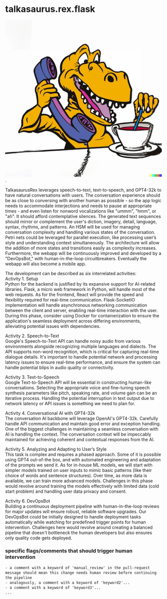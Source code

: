 # talkasaurus.rex.flask

![a cartoon tyrannosaurus rex talks on an oversized 1980s-style telephone while stirring a cup of tea with a large aquamarine-colored spoon](talkosaurus-rex.png?raw=true "TalkasaurusRex"). 

TalkasaurusRex leverages speech-to-text, text-to-speech, and GPT4-32k to have natural conversations with users. The conversation experience should be as close to conversing with another human as possible - so the app logic needs to accommodate interjections and needs to pause at appropriate times - and even listen for nonword vocalizations like "ummm", "hmm", or "ah". It should afford contemplative silences. The generated text sequences should mirror or complement the user's diction, imagery, detail, language, syntax, rhythms, and patterns. An HSM will be used for managing conversation complexity and handling various states of the conversation. Petri nets could be leveraged for parallel execution, like processing user’s style and understanding context simultaneously. The architecture will allow the addition of more states and transitions easily as complexity increases. Furthermore, the webapp will be continuously improved and developed by a "DevOpsBot," with human-in-the-loop circuitbreakers. Eventually the webapp will also become a mobile app.  

The development can be described as six interrelated activities:  
Activity 1. Setup  
   Python for the backend is justified by its expansive support for AI-related libraries. Flask, a micro web framework in Python, will handle most of the web requests. As for the frontend, React will provide the speed and flexibility required for real-time communication. Flask-SocketIO implementation will handle asynchronous networking communication between the client and server, enabling real-time interaction with the user. During this phase, consider using Docker for containerization to ensure the application's seamless deployment across differing environments, alleviating potential issues with dependencies.

Activity 2. Speech-to-Text  
   Google's Speech-to-Text API can handle noisy audio from various environments alongside recognizing multiple languages and dialects. The API supports non-word recognition, which is critical for capturing real-time dialogue details. It's important to handle potential network and processing latency issues to ensure real-time performance, and ensure the system can handle potential blips in audio quality or connectivity.

Activity 3. Text-to-Speech  
   Google Text-to-Speech API will be essential in constructing human-like conversations. Selecting the appropriate voice and fine-tuning speech synthesis parameters like pitch, speaking rate, and volume gain can be an iterative process. Handling the potential interruption in text output due to network latency or API issues is something we need to plan for.

Activity 4. Conversational AI with GPT4-32k  
   The conversation AI backbone will leverage OpenAI's GPT4-32k. Carefully handle API communication and maintain good error and exception handling. One of the biggest challenges in maintaining a seamless conversation with AI is handling the context. The conversation context will be impeccably maintained for achieving coherent and contextual responses from the AI. 

Activity 5. Analyzing and Adapting to User’s Style  
   This task is complex and requires a phased approach. Some of it is possible using GPT4 out-of-the box, and with automated engineering and adaptation of the prompts we send it. As for in-house ML models, we will start with simpler models trained on user inputs to mimic basic patterns (like their choice of words and sentence structures). Over time, as more data is available, we can train more advanced models. Challenges in this phase would revolve around training the models effectively with limited data (cold start problem) and handling user data privacy and consent.

Activity 6. DevOpsBot  
   Building a continuous deployment pipeline with human-in-the-loop reviews for major updates will ensure robust, reliable software upgrades. Our DevOpsBot could be initially designed to handle deployment tasks automatically while watching for predefined trigger points for human intervention. Challenges here would revolve around creating a balanced pipeline that doesn't bottleneck the human developers but also ensures only quality code gets deployed.




### specific flags/comments that should trigger human intervention
    - a comment with a keyword of 'manual_review' in the pull-request message should mean this change needs human review before continuing the pipeline
    - analogously, a comment with a keyword of 'keyword2'...
    - a comment with a keyword of 'keyword3'...
    ...
[//]: # (TODO: define more such keywords as needed)